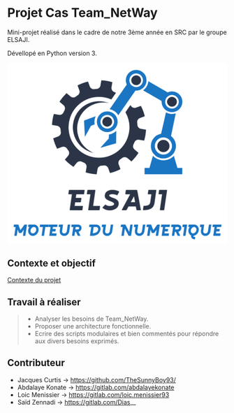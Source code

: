 # Projet Cas Team_NetWay

Mini-projet réalisé dans le cadre de notre 3ème année en SRC par le groupe ELSAJI.

Dévellopé en Python version 3.

![alt text](https://github.com/TheSunnyBoy93/3rdyear-ELSAJI-PA/blob/main/Logo/logo%20presta.png)

## Contexte et objectif

[Contexte du projet](https://github.com/TheSunnyBoy93/3rdyear-Python/blob/main/Information/Projet%20Python_%20Cas%20Team_NetWay.pdf)

## Travail à réaliser

> - Analyser les besoins de Team_NetWay.
> - Proposer une architecture fonctionnelle.
> - Ecrire des scripts modulaires et bien commentés pour répondre aux divers besoins exprimés.

## Contributeur

* Jacques Curtis -> https://github.com/TheSunnyBoy93/
* Abdalaye Konate -> https://gitlab.com/abdalayekonate
* Loic Menissier -> https://gitlab.com/loic.menissier93
* Saïd Zennadi -> https://gitlab.com/Dias__
